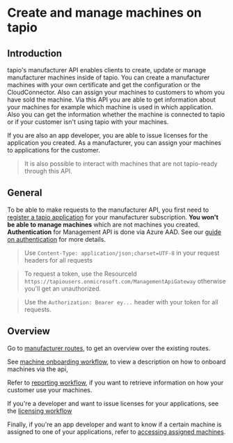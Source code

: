 # Create and manage machines on tapio

## Introduction

tapio's manufacturer API enables clients to create, update or manage manufacturer machines inside of tapio. You can create a manufacturer machines with your own certificate and get the configuration or the CloudConnector. Also can assign your machines to customers to whom you have sold the machine. Via this API you are able to get information about your machines for example which machine is used in which application. Also you can get the information whether the machine is connected to tapio or if your customer isn't using tapio with your machines.

If you are also an app developer, you are able to issue licenses for the application you created. As a manufacturer, you can assign your machines to applications for the customer.

> It is also possible to interact with machines that are not tapio-ready through this API.

## General

To be able to make requests to the manufacturer API, you first need to [register a tapio application](../general/register-tapio-application) for your manufacturer subscription. **You won't be able to manage machines**  which are not machines you created.  
**Authentication** for Management API is done via Azure AAD. See our [guide on authentication](../general/authentication#non-interactive-authentication) for more details.

> Use `Content-Type: application/json;charset=UTF-8` in your request headers for all requests
<!-- -->
> To request a token, use the ResourceId `https://tapiousers.onmicrosoft.com/ManagementApiGateway` otherwise you'll get an unauthorized.
<!-- -->
> Use the `Authorization: Bearer ey...` header with your token for all requests.

## Overview

Go to [manufacturer routes](./manufacturer-section), to get an overview over the existing routes.

See [machine onboarding workflow](./machine-onboarding-workflow), to view a description on how to onboard machines via the api,

Refer to [reporting workflow](./reporting-workflow), if you want to retrieve information on how your customer use your machines.

If you're a developer and want to issue licenses for your applications, see the
[licensing workflow](./licensing-workflow)

Finally, if you're an app developer and want to know if a certain machine is assigned to one of your applications, refer to [accessing assigned machines](./access-assigned-machines).

